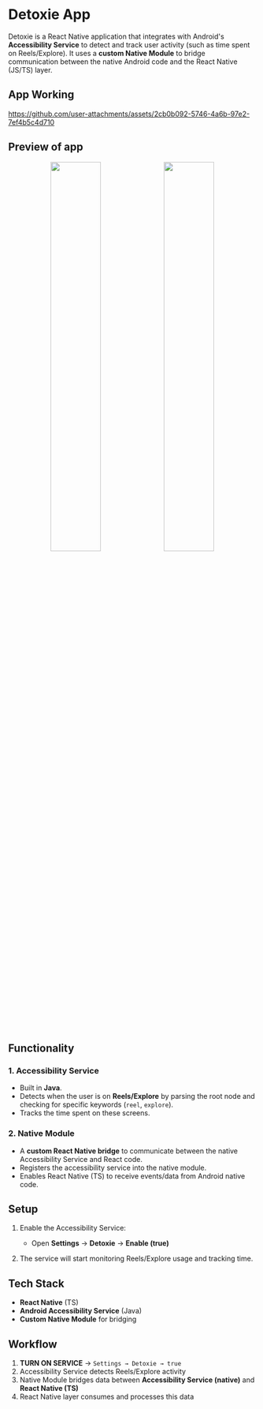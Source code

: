 # Detoxie App

Detoxie is a React Native application that integrates with Android's **Accessibility Service** to detect and track user activity (such as time spent on Reels/Explore). It uses a **custom Native Module** to bridge communication between the native Android code and the React Native (JS/TS) layer.

## App Working

https://github.com/user-attachments/assets/2cb0b092-5746-4a6b-97e2-7ef4b5c4d710


## Preview of app  

<p align="center">
  <img src="https://github.com/user-attachments/assets/2274bf1e-0403-4641-a142-1bd06267bf90" width="45%" />
  <img src="https://github.com/user-attachments/assets/76f4a7ed-e2e8-413c-8980-137bcddcc117" width="45%" />
</p>

## Functionality

### 1. Accessibility Service

* Built in **Java**.
* Detects when the user is on **Reels/Explore** by parsing the root node and checking for specific keywords (`reel`, `explore`).
* Tracks the time spent on these screens.

### 2. Native Module

* A **custom React Native bridge** to communicate between the native Accessibility Service and React code.
* Registers the accessibility service into the native module.
* Enables React Native (TS) to receive events/data from Android native code.


## Setup

1. Enable the Accessibility Service:

   * Open **Settings** → **Detoxie** → **Enable (true)**

2. The service will start monitoring Reels/Explore usage and tracking time.

## Tech Stack

* **React Native** (TS)
* **Android Accessibility Service** (Java)
* **Custom Native Module** for bridging

## Workflow

1. **TURN ON SERVICE** → `Settings → Detoxie → true`
2. Accessibility Service detects Reels/Explore activity
3. Native Module bridges data between **Accessibility Service (native)** and **React Native (TS)**
4. React Native layer consumes and processes this data


